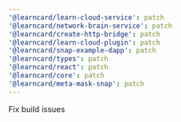 ```yaml
---
'@learncard/learn-cloud-service': patch
'@learncard/network-brain-service': patch
'@learncard/create-http-bridge': patch
'@learncard/learn-cloud-plugin': patch
'@learncard/snap-example-dapp': patch
'@learncard/types': patch
'@learncard/react': patch
'@learncard/core': patch
'@learncard/meta-mask-snap': patch
---
```


Fix build issues
